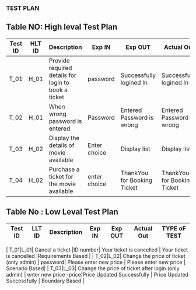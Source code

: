 ### TEST PLAN
## Table NO: High leval Test Plan

| **Test ID** | **HLT ID** | **Description**                                              | **Exp IN** | **Exp OUT** | **Actual Out** |**TYPE oF TEST**  |    
|-------------|-----|--------------------------------------------------------------|------------|-------------|----------------|------------------|
|  T_01|H_01| Provide required details for login to book a ticket| password| Successfully logined In | Successfully logined In| Requirement Based |
|  T_02|H_01| When wrong password is entered| Password|  Entered Password is wrong | Entered Password is wrong | Requirement Based |
|  T_03|H_02|Display the  details of movie available|  Enter choice | Display list | Display list | Scenario Based |
|  T_04|H_02| Purchase a ticket for the movie available | enter choice | ThankYou for Booking Ticket | ThankYou for Booking Ticket| Boundary Based|

## Table No : Low Leval Test Plan

| **Test ID** | **LLT ID** | **Description**                                              | **Exp IN** | **Exp OUT** | **Actual Out** |**TYPE oF TEST**  |    
|-------------|-----|--------------------------------------------------------------|------------|-------------|----------------|------------------|

|  T_01|L_01| Cancel a ticket   |ID number|  Your ticket is cancelled | Your ticket is cancelled |Requirements Based   |
|  T_02|L_02| Change the price of ticket (only admin) | password| Please enter new price | Please enter new price   | Scenario Based|
|  T_03|L_03| Change the price of ticket after login (only admin) | enter new price -price|Price Updated Successfully | Price Updated Successfully  | Boundary Based |
